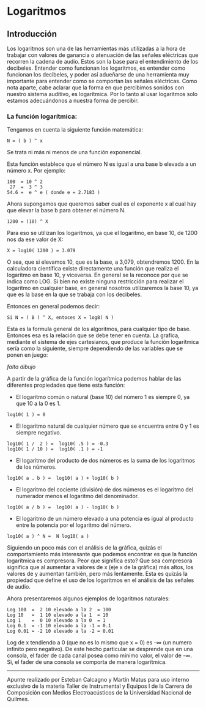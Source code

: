 # Logaritmos
## Introducción
Los logaritmos son una de las herramientas más utilizadas a la hora de trabajar
con valores de ganancia o atenuación de las señales eléctricas que recorren la
cadena de audio. Estos son la base para el entendimiento de los decibeles.
Entender como funcionan los logaritmos, es entender como funcionan los
decibeles, y poder así adueñarse de una herramienta muy importante para
entender como se comportan las señales eléctricas.
Como nota aparte, cabe aclarar que la forma en que percibimos sonidos con
nuestro sistema auditivo, es logarítmica. Por lo tanto al usar logaritmos solo
estamos adecuándonos a nuestra forma de percibir.

### La función logarítmica:

Tengamos en cuenta la siguiente función matemática:
```
N = ( b ) ^ x
```
Se trata ni más ni menos de una función exponencial.

Esta función establece que el número N es igual a una base b elevada a un
número x.
Por ejemplo:
```
100  = 10 ^ 2
 27  =  3 ^ 3
54.6 =  e ^ e ( donde e = 2.7183 )
```
Ahora supongamos que queremos saber cual es el exponente x al cual hay que
elevar la base b para obtener el número N.
```
1200 = (10) ^ X
```
Para eso se utilizan los logaritmos, ya que el logaritmo, en base 10, de 1200
nos da ese valor de X:
```
X = log10( 1200 ) = 3.079
```

O sea, que si elevamos 10, que es la base, a 3,079, obtendremos 1200.
En la calculadora científica existe directamente una función que realiza el
logaritmo en base 10, y viceversa. En general se la reconoce por que se indica
como LOG.
Si bien no existe ninguna restricción para realizar el logaritmo en cualquier
base, en general nosotros utilizaremos la base 10, ya que es la base en la que
se trabaja con los decibeles.

Entonces en general podemos decir:
```
Si N = ( B ) ^ X, entoces X = logB( N )
```
Esta es la formula general de los algoritmos, para cualquier tipo de base.
Entonces esa es la relación que se debe tener en cuenta.
La grafica, mediante el sistema de ejes cartesianos, que produce la función
logarítmica sería como la siguiente, siempre dependiendo de las variables que
se ponen en juego:

*falta dibujo*

A partir de la gráfica de la función logarítmica podemos hablar de las diferentes
propiedades que tiene esta función:

- El logaritmo común o natural (base 10) del número 1 es siempre 0, ya
que 10 a la 0 es 1.
```
log10( 1 ) = 0 
```
- El logaritmo natural de cualquier número que se encuentra entre 0 y 1 es
siempre negativo.
```
log10( 1 /  2 ) =  log10( .5 ) = -0.3 
log10( 1 / 10 ) =  log10( .1 ) = -1 
```
- El logaritmo del producto de dos números es la suma de los logaritmos
de los números.
```
log10( a . b ) =  log10( a ) + log10( b ) 
```
- El logaritmo del cociente (división) de dos números es el logaritmo del
numerador menos el logaritmo del denominador.
```
log10( a / b ) =  log10( a ) - log10( b ) 
```
- El logaritmo de un número elevado a una potencia es igual al producto
entre la potencia por el logaritmo del número.
```
log10( a ) ^ N =  N log10( a ) 
```
Siguiendo un poco más con el análisis de la gráfica, quizás el comportamiento
más interesante que podemos encontrar es que la función logarítmica es
compresora. Peor que significa esto?
Que sea compresora significa que al aumentar a valores de x (eje x de la
gráfica) más altos, los valores de y aumentan también, pero más lentamente.
Esta es quizás la propiedad que define el uso de los logaritmos en el análisis
de las señales de audio.

Ahora presentaremos algunos ejemplos de logaritmos naturales:
```
Log 100  =  2 10 elevado a la 2  = 100
Log 10   =  1 10 elevado a la 1  = 10
Log 1    =  0 10 elevado a la 0  = 1
Log 0.1  = -1 10 elevado a la -1 = 0.1
Log 0.01 = -2 10 elevado a la -2 = 0.01
```
Log de x tendiendo a 0 (que no es lo mismo que x = 0) es -∞ (un numero
infinito pero negativo). De este hecho particular se desprende que en una
consola, el fader de cada canal posea como mínimo valor, el valor de -∞.
Si, el fader de una consola se comporta de manera logarítmica.

---
Apunte realizado por Esteban Calcagno y Martín Matus para uso interno exclusivo de la materia Taller
de Instrumental y Equipos I de la Carrera de Composición con Medios Electroacústicos de la Universidad Nacional de Quilmes.

